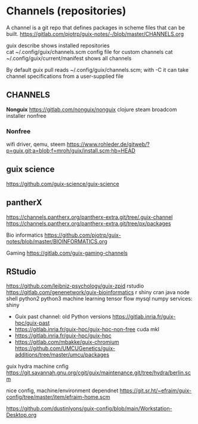 # Channels (repositories)

A channel is a git repo that defines packages in scheme files that can be built.
https://gitlab.com/pjotrp/guix-notes/-/blob/master/CHANNELS.org

guix describe                shows installed repositories  
cat  ~/.config/guix/channels.scm             config file for custom channels
cat  ~/.config/guix/current/manifest         shows all channels

By default guix pull
reads ~/.config/guix/channels.scm; with -C it can take channel specifications from a user-supplied file 

## CHANNELS


**Nonguix**
https://gitlab.com/nonguix/nonguix
clojure steam broadcom installer nonfree 


### Nonfree
wifi driver, qemu, steem https://www.rohleder.de/gitweb/?p=guix.git;a=blob;f=mroh/guix/install.scm;hb=HEAD

## guix science
https://github.com/guix-science/guix-science


## pantherX
https://channels.pantherx.org/pantherx-extra.git/tree/.guix-channel  
https://channels.pantherx.org/pantherx-extra.git/tree/px/packages


Bio informatics 
https://github.com/pjotrp/guix-notes/blob/master/BIOINFORMATICS.org

Gaming 
https://gitlab.com/guix-gaming-channels

## RStudio 
https://github.com/leibniz-psychology/guix-zpid rstudio
https://gitlab.com/genenetwork/guix-bioinformatics r shiny cran java node shell python2 python3 machine learning tensor flow mysql numpy services: shiny




- Guix past channel: old Python versions https://gitlab.inria.fr/guix-hpc/guix-past
- https://gitlab.inria.fr/guix-hpc/guix-hpc-non-free cuda mkl 
- https://gitlab.inria.fr/guix-hpc/guix-hpc
- https://gitlab.com/mbakke/guix-chromium
https://github.com/UMCUGenetics/guix-additions/tree/master/umcu/packages


guix hydra machine cnfig
https://git.savannah.gnu.org/cgit/guix/maintenance.git/tree/hydra/berlin.scm



nice config, machine/environment dependnet
https://git.sr.ht/~efraim/guix-config/tree/master/item/efraim-home.scm 


https://github.com/dustinlyons/guix-config/blob/main/Workstation-Desktop.org